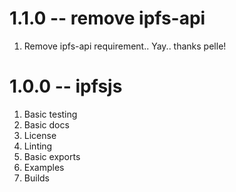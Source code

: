 # 1.1.0 -- remove ipfs-api

1. Remove ipfs-api requirement.. Yay.. thanks pelle!

# 1.0.0 -- ipfsjs

1. Basic testing
2. Basic docs
3. License
4. Linting
5. Basic exports
6. Examples
7. Builds
